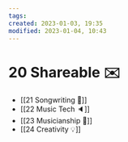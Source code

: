 ```yaml
---
tags: 
created: 2023-01-03, 19:35
modified: 2023-01-04, 10:43
---
```


# 20 Shareable ✉️
- [[21 Songwriting 🎼]]
- [[22 Music Tech 🔈]]
- [[23 Musicianship 🎻]]
- [[24 Creativity 💡]]


